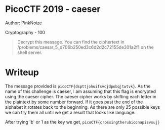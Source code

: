 # PicoCTF 2019 - caeser
Author: PinkNoize

Cryptography - 100

> Decrypt this message. You can find the ciphertext in /problems/caesar_5_d706b250ed3c6d2d2c72155de301a2f1 on the shell server.

# Writeup

The message provided is `picoCTF{dspttjohuifsvcjdpobqjtwtvk}`. As the name of this challenge is caeser, I am assuming that this flag is encrypted using the caeser cipher. The caeser cipher works by shifting each letter in the plaintext by some number forward. If it goes past the end of the alphabet it rotates back to the beginning. As there are only 25 possible keys we can try them all until we get a result that looks like language.

After trying 'b' or 1 as the key we get, `picoCTF{crossingtherubiconapisvsuj}`